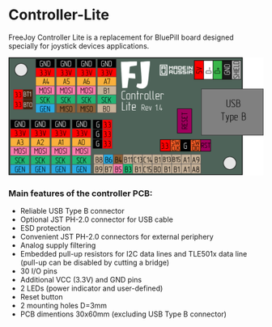 # Controller-Lite

FreeJoy Controller Lite is a replacement for BluePill board designed specially for joystick devices applications.

![](images/pinout.bmp)

### Main features of the controller PCB:

* Reliable USB Type B connector
* Optional JST PH-2.0 connector for USB cable
* ESD protection
* Convenient JST PH-2.0 connectors for external periphery
* Analog supply filtering
* Embedded pull-up resistors for I2C data lines and TLE501x data line (pull-up can be disabled by cutting a bridge)
* 30 I/O pins
* Additional VCC (3.3V) and GND pins
* 2 LEDs (power indicator and user-defined)
* Reset button
* 2 mounting holes D=3mm
* PCB dimentions 30x60mm (excluding USB Type B connector)
